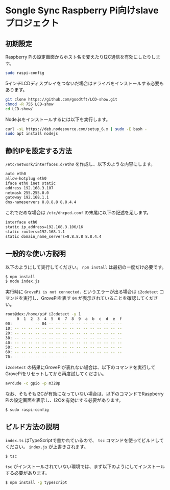 # Songle Sync Raspberry Pi向けslaveプロジェクト

## 初期設定

Raspberry Piの設定画面からホスト名を変えたりI2C通信を有効にしたりします。

```sh
sudo raspi-config
```

5インチLCDディスプレイをつないだ場合はドライバをインストールする必要もあります。

```sh
git clone https://github.com/goodtft/LCD-show.git
chmod -R 755 LCD-show
cd LCD-show/
```

Node.jsをインストールするには以下を実行します。

```sh
curl -sL https://deb.nodesource.com/setup_6.x | sudo -E bash -
sudo apt install nodejs
```

## 静的IPを設定する方法

`/etc/network/interfaces.d/eth0` を作成し、以下のような内容にします。

```sh
auto eth0
allow-hotplug eth0
iface eth0 inet static
address 192.168.3.107
netmask 255.255.0.0
gateway 192.168.1.1
dns-nameservers 8.8.8.8 8.8.4.4
```

これでだめな場合は `/etc/dhcpcd.conf` の末尾に以下の記述を足します。

```sh
interface eth0
static ip_address=192.168.3.106/16
static routers=192.168.1.1
static domain_name_servers=8.8.8.8 8.8.4.4
```

## 一般的な使い方説明

以下のようにして実行してください。 `npm install` は最初の一度だけ必要です。

```sh
$ npm install
$ node index.js
```

実行時に `GrovePi is not connected.` というエラーが出る場合は `i2cdetect` コマンドを実行し、GrovePiを表す `04` が表示されていることを確認してください。

```sh
root@dex:/home/pi# i2cdetect -y 1
     0  1  2  3  4  5  6  7  8  9  a  b  c  d  e  f
00:          -- 04 -- -- -- -- -- -- -- -- -- -- --
10: -- -- -- -- -- -- -- -- -- -- -- -- -- -- -- --
20: -- -- -- -- -- -- -- -- -- -- -- -- -- -- -- --
30: -- -- -- -- -- -- -- -- -- -- -- -- -- -- -- --
40: -- -- -- -- -- -- -- -- -- -- -- -- -- -- -- --
50: -- -- -- -- -- -- -- -- -- -- -- -- -- -- -- --
60: -- -- -- -- -- -- -- -- -- -- -- -- -- -- -- --
70: -- -- -- -- -- -- -- --
```

`i2cdetect` の結果にGrovePiが表れない場合は、以下のコマンドを実行してGrovePiをリセットしてから再度試してください。

```sh
avrdude -c gpio -p m328p
```

なお、そもそもI2Cが有効になっていない場合は、以下のコマンドでRaspberry Piの設定画面を表示し、I2Cを有効にする必要があります。

```sh
$ sudo raspi-config
```

## ビルド方法の説明

`index.ts` はTypeScriptで書かれているので、 `tsc` コマンドを使ってビルドしてください。 `index.js` が上書きされます。

```sh
$ tsc
```

`tsc` がインストールされていない環境では、まず以下のようにしてインストールする必要があります。

```sh
$ npm install -g typescript
```
